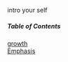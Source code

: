 intro your self 
##### Table of Contents  
[growth](#https://github.com/mohammadsilwadi/reading-notes/blob/main/growth.md)  
[Emphasis](#emphasis)  

